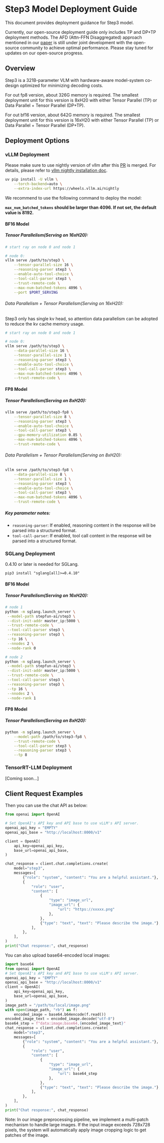 # Step3 Model Deployment Guide

This document provides deployment guidance for Step3 model.

Currently, our open-source deployment guide only includes TP and DP+TP deployment methods. The AFD (Attn-FFN Disaggregated) approach mentioned in our [paper](https://arxiv.org/abs/2507.19427) is still under joint development with the open-source community to achieve optimal performance. Please stay tuned for updates on our open-source progress.

## Overview

Step3 is a 321B-parameter VLM with hardware-aware model-system co-design optimized for minimizing decoding costs. 

For out fp8 version, about 326G memory is required.
The smallest deployment unit for this version is 8xH20 with either Tensor Parallel (TP) or Data Parallel + Tensor Parallel (DP+TP).

For out bf16 version, about 642G memory is required.
The smallest deployment unit for this version is 16xH20 with either Tensor Parallel (TP) or Data Parallel + Tensor Parallel (DP+TP).

## Deployment Options

### vLLM Deployment

Please make sure to use nightly version of vllm after this [PR](https://github.com/vllm-project/vllm/pull/21998) is merged. For details, please refer to [vllm nightly installation doc](https://docs.vllm.ai/en/latest/getting_started/installation/gpu.html#pre-built-wheels).
```bash
uv pip install -U vllm \
    --torch-backend=auto \
    --extra-index-url https://wheels.vllm.ai/nightly
```

We recommend to use the following command to deploy the model:

**`max_num_batched_tokens` should be larger than 4096. If not set, the default value is 8192.**

#### BF16 Model
##### Tensor Parallelism(Serving on 16xH20):

```bash
# start ray on node 0 and node 1

# node 0:
vllm serve /path/to/step3 \
    --tensor-parallel-size 16 \
    --reasoning-parser step3 \
    --enable-auto-tool-choice \
    --tool-call-parser step3 \
    --trust-remote-code \
    --max-num-batched-tokens 4096 \
    --port $PORT_SERVING
```

###### Data Parallelism + Tensor Parallelism(Serving on 16xH20):
Step3 only has single kv head, so attention data parallelism can be adopted to reduce the kv cache memory usage.

```bash
# start ray on node 0 and node 1

# node 0:
vllm serve /path/to/step3 \
    --data-parallel-size 16 \
    --tensor-parallel-size 1 \
    --reasoning-parser step3 \
    --enable-auto-tool-choice \
    --tool-call-parser step3 \
    --max-num-batched-tokens 4096 \
    --trust-remote-code \
```

#### FP8 Model
##### Tensor Parallelism(Serving on 8xH20):

```bash
vllm serve /path/to/step3-fp8 \
    --tensor-parallel-size 8 \
    --reasoning-parser step3 \
    --enable-auto-tool-choice \
    --tool-call-parser step3 \
    --gpu-memory-utilization 0.85 \
    --max-num-batched-tokens 4096 \
    --trust-remote-code \
```

###### Data Parallelism + Tensor Parallelism(Serving on 8xH20):

```bash
vllm serve /path/to/step3-fp8 \
    --data-parallel-size 8 \
    --tensor-parallel-size 1 \
    --reasoning-parser step3 \
    --enable-auto-tool-choice \
    --tool-call-parser step3 \
    --max-num-batched-tokens 4096 \
    --trust-remote-code \
```


##### Key parameter notes:

* `reasoning-parser`: If enabled, reasoning content in the response will be parsed into a structured format.
* `tool-call-parser`: If enabled, tool call content in the response will be parsed into a structured format.

### SGLang Deployment

0.4.10 or later is needed for SGLang.

```
pip3 install "sglang[all]>=0.4.10"
```

#### BF16 Model
##### Tensor Parallelism(Serving on 16xH20):

```bash
# node 1
python -m sglang.launch_server \
 --model-path stepfun-ai/step3 \
 --dist-init-addr master_ip:5000 \
 --trust-remote-code \
 --tool-call-parser step3 \
 --reasoning-parser step3 \
 --tp 16 \
 --nnodes 2 \
 --node-rank 0

# node 2
python -m sglang.launch_server \
 --model-path stepfun-ai/step3 \
 --dist-init-addr master_ip:5000 \
 --trust-remote-code \
 --tool-call-parser step3 \
 --reasoning-parser step3 \
 --tp 16 \
 --nnodes 2 \
 --node-rank 1
```

#### FP8 Model
##### Tensor Parallelism(Serving on 8xH20):

```bash
python -m sglang.launch_server \
    --model-path /path/to/step3-fp8 \
    --trust-remote-code \
    --tool-call-parser step3 \
    --reasoning-parser step3 \
    --tp 8
```


### TensorRT-LLM Deployment

[Coming soon...]


## Client Request Examples

Then you can use the chat API as below:
```python
from openai import OpenAI

# Set OpenAI's API key and API base to use vLLM's API server.
openai_api_key = "EMPTY"
openai_api_base = "http://localhost:8000/v1"

client = OpenAI(
    api_key=openai_api_key,
    base_url=openai_api_base,
)

chat_response = client.chat.completions.create(
    model="step3",
    messages=[
        {"role": "system", "content": "You are a helpful assistant."},
        {
            "role": "user",
            "content": [
                {
                    "type": "image_url",
                    "image_url": {
                        "url": "https://xxxxx.png"
                    },
                },
                {"type": "text", "text": "Please describe the image."},
            ],
        },
    ],
)
print("Chat response:", chat_response)
```
You can also upload base64-encoded local images:

```python
import base64
from openai import OpenAI
# Set OpenAI's API key and API base to use vLLM's API server.
openai_api_key = "EMPTY"
openai_api_base = "http://localhost:8000/v1"
client = OpenAI(
    api_key=openai_api_key,
    base_url=openai_api_base,
)
image_path = "/path/to/local/image.png"
with open(image_path, "rb") as f:
    encoded_image = base64.b64encode(f.read())
encoded_image_text = encoded_image.decode("utf-8")
base64_step = f"data:image;base64,{encoded_image_text}"
chat_response = client.chat.completions.create(
    model="step3",
    messages=[
        {"role": "system", "content": "You are a helpful assistant."},
        {
            "role": "user",
            "content": [
                {
                    "type": "image_url",
                    "image_url": {
                        "url": base64_step
                    },
                },
                {"type": "text", "text": "Please describe the image."},
            ],
        },
    ],
)
print("Chat response:", chat_response)

```

Note: In our image preprocessing pipeline, we implement a multi-patch mechanism to handle large images. If the input image exceeds 728x728 pixels, the system will automatically apply image cropping logic to get patches of the image.